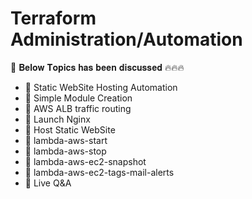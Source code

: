 # Terraform Administration/Automation

🎯 𝐁𝐞𝐥𝐨𝐰 𝐓𝐨𝐩𝐢𝐜𝐬 𝐡𝐚𝐬 𝐛𝐞𝐞𝐧 𝐝𝐢𝐬𝐜𝐮𝐬𝐬𝐞𝐝 🔥🔥🔥



- 📌 Static WebSite Hosting Automation
- 📌 Simple Module Creation
- 📌 AWS ALB traffic routing
- 📌 Launch Nginx
- 📌 Host Static WebSite
- 📌 lambda-aws-start
- 📌 lambda-aws-stop
- 📌 lambda-aws-ec2-snapshot
- 📌 lambda-aws-ec2-tags-mail-alerts
- 📌 Live Q&A


